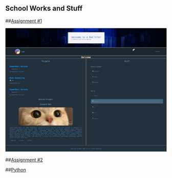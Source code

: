 ## School Works and Stuff

##[Assignment #1](./Assignment-1)

![Assignment #1](./Assets/APSS-1.png "Website")

##[Assignment #2](./Assignment-2)

##[Python](./Python)
